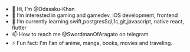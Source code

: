 - 👋 Hi, I’m @Odasaku-Khan
- 👀 I’m interested in gaming and gamedev, iOS development, frontend 
- 🌱 I’m currently learning swift,postgresSql,1c,git,javascript, native react, flutter
- 📫 How to reach me @SwordmanOfAragato on telegram
- ⚡ Fun fact: I'm Fan of anime, manga, books, movies and traveling.

<!---
Odasaku-Khan/Odasaku-Khan is a ✨ special ✨ repository because its `README.md` (this file) appears on your GitHub profile.
You can click the Preview link to take a look at your changes.
--->
